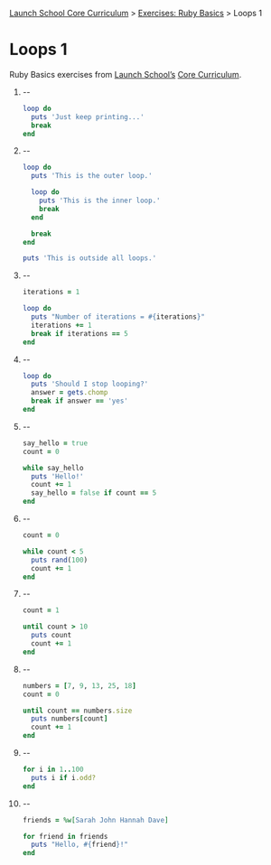 [Launch School Core Curriculum][readme] >
[Exercises: Ruby Basics][ruby-basics] >
Loops 1

# Loops 1

Ruby Basics exercises from [Launch School’s][launch-school] [Core Curriculum][core-curriculum].

1.  --

    ```ruby
    loop do
      puts 'Just keep printing...'
      break
    end
    ```

2.  --

    ```ruby
    loop do
      puts 'This is the outer loop.'

      loop do
        puts 'This is the inner loop.'
        break
      end

      break
    end

    puts 'This is outside all loops.'
    ```

3.  --

    ```ruby
    iterations = 1

    loop do
      puts "Number of iterations = #{iterations}"
      iterations += 1
      break if iterations == 5
    end
    ```

4.  --

    ```ruby
    loop do
      puts 'Should I stop looping?'
      answer = gets.chomp
      break if answer == 'yes'
    end
    ```

5.  --

    ```ruby
    say_hello = true
    count = 0

    while say_hello
      puts 'Hello!'
      count += 1
      say_hello = false if count == 5
    end
    ```

6.  --

    ```ruby
    count = 0

    while count < 5
      puts rand(100)
      count += 1
    end
    ```

7.  --

    ```ruby
    count = 1

    until count > 10
      puts count
      count += 1
    end
    ```

8.  --

    ```ruby
    numbers = [7, 9, 13, 25, 18]
    count = 0

    until count == numbers.size
      puts numbers[count]
      count += 1
    end
    ```

9.  --

    ```ruby
    for i in 1..100
      puts i if i.odd?
    end
    ```

10. --

    ```ruby
    friends = %w[Sarah John Hannah Dave]

    for friend in friends
      puts "Hello, #{friend}!"
    end
    ```

[readme]: /README.md
[ruby-basics]: ruby-basics-contents.md
[core-curriculum]: https://launchschool.com/courses
[launch-school]: https://launchschool.com
